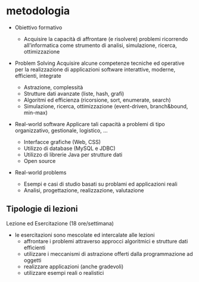 # metodologia

* Obiettivo formativo
  * Acquisire la capacità di affrontare (e risolvere) problemi ricorrendo all’informatica come strumento di analisi, simulazione, ricerca, ottimizzazione

* Problem Solving
    Acquisire alcune competenze tecniche ed operative per la
    realizzazione di applicazioni software interattive,
    moderne, efficienti, integrate
  * Astrazione, complessità
  * Strutture dati avanzate (liste, hash, grafi)
  * Algoritmi ed efficienza (ricorsione, sort, enumerate, search)
  * Simulazione, ricerca, ottimizzazione (event-driven, branch&bound, min-max)

* Real-world software
    Applicare tali capacità a problemi di tipo organizzativo, gestionale, logistico, ...
  * Interfacce grafiche (Web, CSS)
  * Utilizzo di database (MySQL e JDBC)
  * Utilizzo di librerie Java per strutture dati
  * Open source

* Real-world problems
  * Esempi e casi di studio basati su problami ed applicazioni reali
  * Analisi, progettazione, realizzazione, valutazione

## Tipologie di lezioni

Lezione ed Esercitazione (18 ore/settimana)

* le esercitazioni sono mescolate ed intercalate alle lezioni
  * affrontare i problemi attraverso approcci algoritmici e strutture dati efficienti
  * utilizzare i meccanismi di astrazione offerti dalla programmazione ad oggetti
  * realizzare applicazioni (anche gradevoli)
  * utilizzare esempi reali o realistici